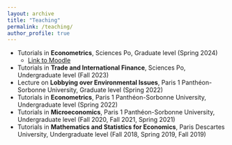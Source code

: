 ```yaml
---
layout: archive
title: "Teaching"
permalink: /teaching/
author_profile: true
---
```


* Tutorials in **Econometrics**, Sciences Po, Graduate level (Spring 2024)
  * <a href="[https://sites.google.com/view/jeanne-bomare/about](https://moodle.sciences-po.fr/course/view.php?id=38079)" target="_blank">Link to Moodle</a>
* Tutorials in **Trade and International Finance**, Sciences Po, Undergraduate level (Fall 2023)
* Lecture on **Lobbying over Environmental Issues**, Paris 1 Panthéon-Sorbonne University, Graduate level (Spring 2022)
* Tutorials in **Econometrics**, Paris 1 Panthéon-Sorbonne University, Undergraduate level (Spring 2022)
* Tutorials in **Microeconomics**, Paris 1 Panthéon-Sorbonne University, Undergraduate level (Fall 2020, Fall 2021, Spring 2021)
* Tutorials in **Mathematics and Statistics for Economics**, Paris Descartes University, Undergraduate level (Fall 2018, Spring 2019, Fall 2019)

